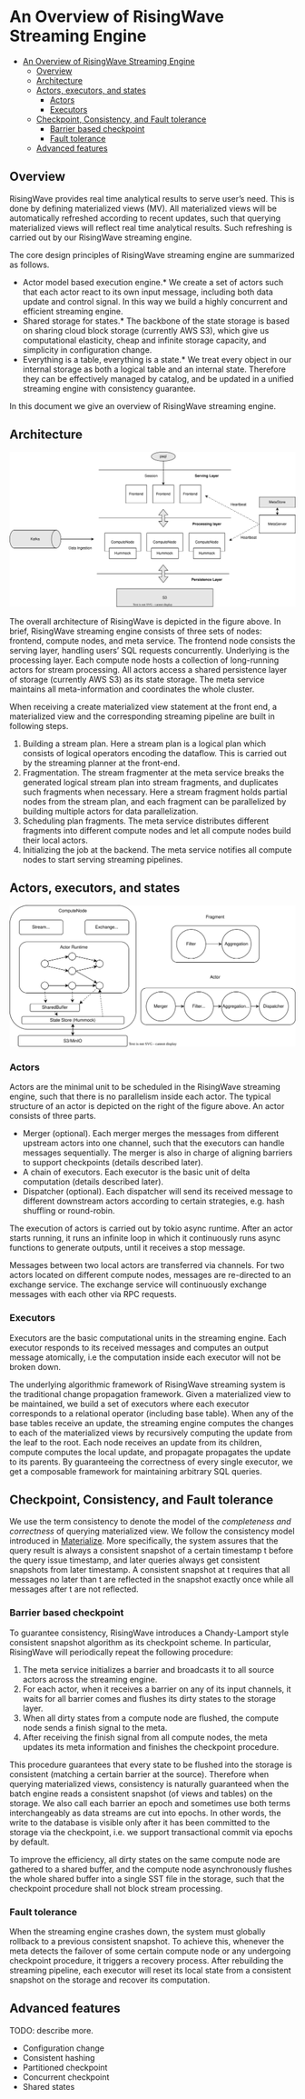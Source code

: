 # An Overview of RisingWave Streaming Engine

- [An Overview of RisingWave Streaming Engine](#an-overview-of-risingwave-streaming-engine)
  - [Overview](#overview)
  - [Architecture](#architecture)
  - [Actors, executors, and states](#actors-executors-and-states)
    - [Actors](#actors)
    - [Executors](#executors)
  - [Checkpoint, Consistency, and Fault tolerance](#checkpoint-consistency-and-fault-tolerance)
    - [Barrier based checkpoint](#barrier-based-checkpoint)
    - [Fault tolerance](#fault-tolerance)
  - [Advanced features](#advanced-features)

<!-- Created by https://github.com/ekalinin/github-markdown-toc -->

## Overview

RisingWave provides real time analytical results to serve user’s need. This is done by defining materialized views (MV). All materialized views will be automatically refreshed according to recent updates, such that querying materialized views will reflect real time analytical results. Such refreshing is carried out by our RisingWave streaming engine. 

The core design principles of RisingWave streaming engine are summarized as follows. 

* Actor model based execution engine.* We create a set of actors such that each actor react to its own input message, including both data update and control signal. In this way we build a highly concurrent and efficient streaming engine. 
* Shared storage for states.* The backbone of the state storage is based on sharing cloud block storage (currently AWS S3), which give us computational elasticity, cheap and infinite storage capacity, and simplicity in configuration change.  
* Everything is a table, everything is a state.* We treat every object in our internal storage as both a logical table and an internal state. Therefore they can be effectively managed by catalog, and be updated in a unified streaming engine with consistency guarantee. 

In this document we give an overview of RisingWave streaming engine. 

## Architecture

![streaming-architecture](./images/streaming-overview/streaming-architecture.svg)

The overall architecture of RisingWave is depicted in the figure above. In brief, RisingWave streaming engine consists of three sets of nodes: frontend, compute nodes, and meta service. The frontend node consists the serving layer, handling users’ SQL requests concurrently. Underlying is the processing layer. Each compute node hosts a collection of long-running actors for stream processing. All actors access a shared persistence layer of storage (currently AWS S3) as its state storage. The meta service maintains all meta-information and coordinates the whole cluster. 

When receiving a create materialized view statement at the front end, a materialized view and the corresponding streaming pipeline are built in following steps.  

1. Building a stream plan. Here a stream plan is a logical plan which consists of logical operators encoding the dataflow. This is carried out by the streaming planner at the front-end.
2. Fragmentation. The stream fragmenter at the meta service breaks the generated logical stream plan into stream fragments, and duplicates such fragments when necessary. Here a stream fragment holds partial nodes from the stream plan, and each fragment can be parallelized by building multiple actors for data parallelization.
3. Scheduling plan fragments. The meta service distributes different fragments into different compute nodes and let all compute nodes build their local actors. 
4. Initializing the job at the backend. The meta service notifies all compute nodes to start serving streaming pipelines. 
## Actors, executors, and states

![streaming-executor](./images/streaming-overview/streaming-executor-and-compute-node.svg)

### Actors

Actors are the minimal unit to be scheduled in the RisingWave streaming engine, such that there is no parallelism inside each actor. The typical structure of an actor is depicted on the right of the figure above. An actor consists of three parts.

* Merger (optional). Each merger merges the messages from different upstream actors into one channel, such that the executors can handle messages sequentially. The merger is also in charge of aligning barriers to support checkpoints (details described later). 
* A chain of executors. Each executor is the basic unit of delta computation (details described later). 
* Dispatcher (optional). Each dispatcher will send its received message to different downstream actors according to certain strategies, e.g. hash shuffling or round-robin.

The execution of actors is carried out by tokio async runtime. After an actor starts running, it runs an infinite loop in which it continuously runs async functions to generate outputs, until it receives a stop message. 

Messages between two local actors are transferred via channels. For two actors located on different compute nodes, messages are re-directed to an exchange service. The exchange service will continuously exchange messages with each other via RPC requests. 

### Executors

Executors are the basic computational units in the streaming engine. Each executor responds to its received messages and computes an output message atomically, i.e the computation inside each executor will not be broken down. 

The underlying algorithmic framework of RisingWave streaming system is the traditional change propagation framework. Given a materialized view to be maintained, we build a set of executors where each executor corresponds to a relational operator (including base table). When any of the base tables receive an update, the streaming engine computes the changes to each of the materialized views by recursively computing the update from the leaf to the root. Each node receives an update from its children, compute computes the local update, and propagate propagates the update to its parents. By guaranteeing the correctness of every single executor, we get a composable framework for maintaining arbitrary SQL queries.

## Checkpoint, Consistency, and Fault tolerance

We use the term consistency to denote the model of the *completeness and correctness* of querying materialized view. We follow the consistency model introduced in [Materialize](https://materialize.com/blog-consistency/). More specifically, the system assures that the query result is always a consistent snapshot of a certain timestamp t before the query issue timestamp, and later queries always get consistent snapshots from later timestamp. A consistent snapshot at t requires that all messages no later than t are reflected in the snapshot exactly once while all messages after t are not reflected. 

### Barrier based checkpoint

To guarantee consistency, RisingWave introduces a Chandy-Lamport style consistent snapshot algorithm as its checkpoint scheme. In particular, RisingWave will periodically repeat the following procedure:

1. The meta service initializes a barrier and broadcasts it to all source actors across the streaming engine. 
2. For each actor, when it receives a barrier on any of its input channels, it waits for all barrier comes and flushes its dirty states to the storage layer. 
3. When all dirty states from a compute node are flushed, the compute node sends a finish signal to the meta. 
4. After receiving the finish signal from all compute nodes, the meta updates its meta information and finishes the checkpoint procedure.

This procedure guarantees that every state to be flushed into the storage is consistent (matching a certain barrier at the source). Therefore when querying materialized views, consistency is naturally guaranteed when the batch engine reads a consistent snapshot (of views and tables) on the storage. We also call each barrier an epoch and sometimes use both terms interchangeably as data streams are cut into epochs. In other words, the write to the database is visible only after it has been committed to the storage via the checkpoint, i.e. we support transactional commit via epochs by default. 

To improve the efficiency, all dirty states on the same compute node are gathered to a shared buffer, and the compute node asynchronously flushes the whole shared buffer into a single SST file in the storage, such that the checkpoint procedure shall not block stream processing. 

### Fault tolerance

When the streaming engine crashes down, the system must globally rollback to a previous consistent snapshot. To achieve this, whenever the meta detects the failover of some certain compute node or any undergoing checkpoint procedure, it triggers a recovery process. After rebuilding the streaming pipeline, each executor will reset its local state from a consistent snapshot on the storage and recover its computation. 

## Advanced features

TODO: describe more. 

* Configuration change
* Consistent hashing
* Partitioned checkpoint
* Concurrent checkpoint
* Shared states